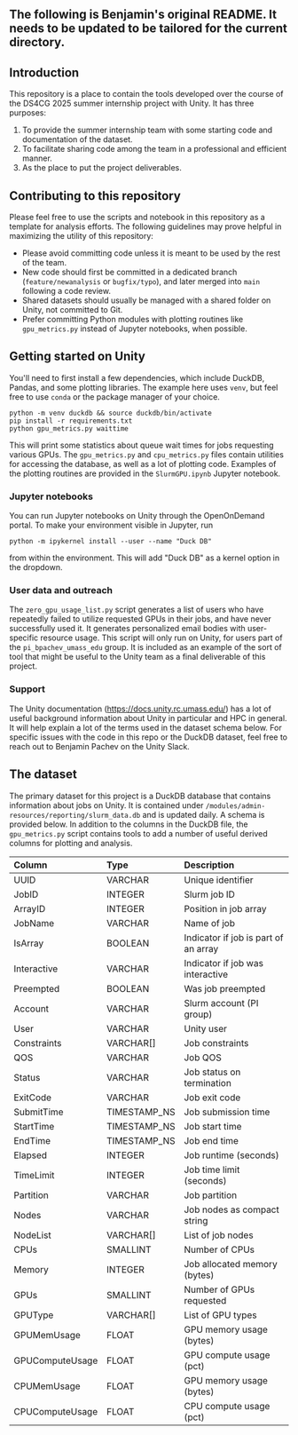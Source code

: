 ## **The following is Benjamin's original README. It needs to be updated to be tailored for the current directory.**


## Introduction

This repository is a place to contain the tools developed over the course of the DS4CG 2025 summer
internship project with Unity. It has three purposes:
1. To provide the summer internship team with some starting code and documentation of the dataset.
2. To facilitate sharing code among the team in a professional and efficient manner.
3. As the place to put the project deliverables.

## Contributing to this repository

Please feel free to use the scripts and notebook in this repository as a template for analysis efforts.
The following guidelines may prove helpful in maximizing the utility of this repository:

- Please avoid committing code unless it is meant to be used by the rest of the team.
- New code should first be committed in a dedicated branch (```feature/newanalysis``` or ```bugfix/typo```), and later merged into ```main``` following a code
review.
- Shared datasets should usually be managed with a shared folder on Unity, not committed to Git.
- Prefer committing Python modules with plotting routines like ```gpu_metrics.py``` instead of Jupyter notebooks, when possible. 
  
## Getting started on Unity

You'll need to first install a few dependencies, which include DuckDB, Pandas, and some plotting libraries.
The example here uses ```venv```, but feel free to use ```conda``` or the package manager of your choice.

    python -m venv duckdb && source duckdb/bin/activate
    pip install -r requirements.txt
    python gpu_metrics.py waittime 

This will print some statistics about queue wait times for jobs requesting various GPUs. The ```gpu_metrics.py```
and ```cpu_metrics.py``` files contain utilities for accessing the database, as well as a lot of plotting code.
Examples of the plotting routines are provided in the ```SlurmGPU.ipynb``` Jupyter notebook. 

### Jupyter notebooks

You can run Jupyter notebooks on Unity through the OpenOnDemand portal. To make your environment 
visible in Jupyter, run 

    python -m ipykernel install --user --name "Duck DB"

from within the environment. This will add "Duck DB" as a kernel option in the dropdown.

### User data and outreach

The ```zero_gpu_usage_list.py``` script generates a list of users who have repeatedly failed
to utilize requested GPUs in their jobs, and have never successfully used it. It generates personalized 
email bodies with user-specific resource usage. This script will only run on Unity, for users part
of the ```pi_bpachev_umass_edu``` group. It is included as an example of the sort of tool that 
might be useful to the Unity team as a final deliverable of this project.

### Support

The Unity documentation (https://docs.unity.rc.umass.edu/) has a lot of useful
background information about Unity in particular and HPC in general. It will help explain a lot of
the terms used in the dataset schema below. For specific issues with the code in this repo or the
DuckDB dataset, feel free to reach out to Benjamin Pachev on the Unity Slack.

## The dataset

The primary dataset for this project is a DuckDB database that contains information about jobs on
Unity. It is contained under ```/modules/admin-resources/reporting/slurm_data.db``` and is updated daily.
A schema is provided below. In addition to the columns in the DuckDB file, the ```gpu_metrics.py``` script
contains tools to add a number of useful derived columns for plotting and analysis.

| Column | Type | Description |
| :---    | :--- | :------------ |
| UUID   | VARCHAR | Unique identifier | 
| JobID  | INTEGER | Slurm job ID |
| ArrayID | INTEGER | Position in job array |
| JobName |  VARCHAR | Name of job |
| IsArray |  BOOLEAN | Indicator if job is part of an array |
| Interactive |  VARCHAR | Indicator if job was interactive
| Preempted |  BOOLEAN |  Was job preempted |
| Account |  VARCHAR |  Slurm account (PI group) |
| User |  VARCHAR |  Unity user |
| Constraints |  VARCHAR[] | Job constraints |
| QOS |  VARCHAR | Job QOS |
| Status |  VARCHAR | Job status on termination |
| ExitCode |  VARCHAR | Job exit code |
| SubmitTime |  TIMESTAMP_NS |  Job submission time |
| StartTime |  TIMESTAMP_NS | Job start time
| EndTime |  TIMESTAMP_NS | Job end time |
| Elapsed |  INTEGER | Job runtime (seconds) |
| TimeLimit |  INTEGER | Job time limit (seconds) |
| Partition |  VARCHAR | Job partition |
| Nodes |  VARCHAR | Job nodes as compact string |
| NodeList |  VARCHAR[] | List of job nodes |
| CPUs |  SMALLINT | Number of CPUs |
| Memory |  INTEGER | Job allocated memory (bytes) |
| GPUs |  SMALLINT | Number of GPUs requested |
| GPUType |  VARCHAR[] | List of GPU types |
| GPUMemUsage |  FLOAT | GPU memory usage (bytes) |
| GPUComputeUsage |  FLOAT | GPU compute usage (pct) |
| CPUMemUsage |  FLOAT | GPU memory usage (bytes) |
| CPUComputeUsage |  FLOAT | CPU compute usage (pct) |

